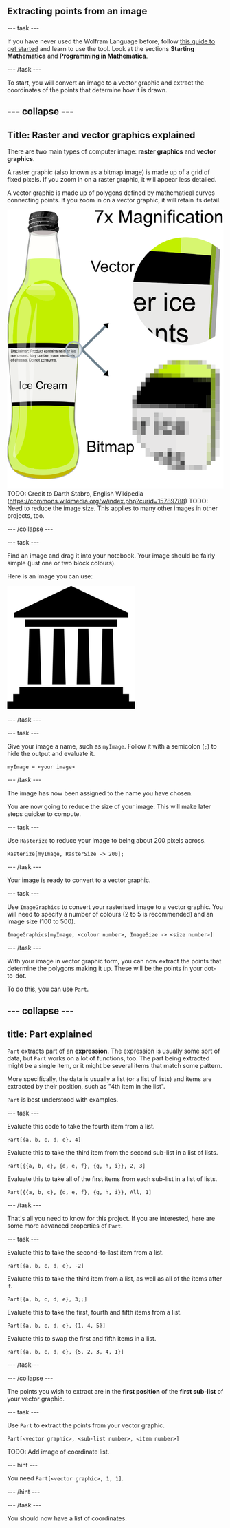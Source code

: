 ## Extracting points from an image

--- task ---

If you have never used the Wolfram Language before, follow [this guide to get started]() and learn to use the tool. Look at the sections **Starting Mathematica** and **Programming in Mathematica**.

--- /task ---

To start, you will convert an image to a vector graphic and extract the coordinates of the points that determine how it is drawn.

--- collapse ---
---
Title: Raster and vector graphics explained
---

There are two main types of computer image: **raster graphics** and **vector graphics**.

A raster graphic (also known as a bitmap image) is made up of a grid of fixed pixels. If you zoom in on a raster graphic, it will appear less detailed.

A vector graphic is made up of polygons defined by mathematical curves connecting points. If you zoom in on a vector graphic, it will retain its detail.

![Raster graphic VS vector graphic](images/RasterVSVector.png)
TODO: Credit to Darth Stabro, English Wikipedia (https://commons.wikimedia.org/w/index.php?curid=15789788)
TODO: Need to reduce the image size. This applies to many other images in other projects, too.

--- /collapse ---

--- task ---

Find an image and drag it into your notebook.
Your image should be fairly simple (just one or two block colours).

Here is an image you can use:

![A cartoon temple](images/Temple.png)

--- /task ---

--- task ---

Give your image a name, such as `myImage`. Follow it with a semicolon (`;`) to hide the output and evaluate it.

```
myImage = <your image>
```

--- /task ---

The image has now been assigned to the name you have chosen.

You are now going to reduce the size of your image. This will make later steps quicker to compute.

--- task ---

Use `Rasterize` to reduce your image to being about 200 pixels across.

```
Rasterize[myImage, RasterSize -> 200];
```

--- /task ---

Your image is ready to convert to a vector graphic.

--- task --- 

Use `ImageGraphics` to convert your rasterised image to a vector graphic.
You will need to specify a number of colours (2 to 5 is recommended) and an image size (100 to 500).

```
ImageGraphics[myImage, <colour number>, ImageSize -> <size number>]
```

--- /task ---

With your image in vector graphic form, you can now extract the points that determine the polygons making it up. These will be the points in your dot-to-dot.

To do this, you can use `Part`.

--- collapse ---
---
title: Part explained
---

`Part` extracts part of an **expression**. The expression is usually some sort of data, but `Part` works on a lot of functions, too.
The part being extracted might be a single item, or it might be several items that match some pattern.

More specifically, the data is usually a list (or a list of lists) and items are extracted by their position, such as "4th item in the list".

`Part` is best understood with examples.

--- task ---

Evaluate this code to take the fourth item from a list.

```
Part[{a, b, c, d, e}, 4]
```

Evaluate this to take the third item from the second sub-list in a list of lists.

```
Part[{{a, b, c}, {d, e, f}, {g, h, i}}, 2, 3]
```

Evaluate this to take all of the first items from each sub-list in a list of lists.

```
Part[{{a, b, c}, {d, e, f}, {g, h, i}}, All, 1]
```

--- /task ---

That's all you need to know for this project.
If you are interested, here are some more advanced properties of `Part`.

--- task ---

Evaluate this to take the second-to-last item from a list.

```
Part[{a, b, c, d, e}, -2]
```

Evaluate this to take the third item from a list, as well as all of the items after it.

```
Part[{a, b, c, d, e}, 3;;]
```

Evaluate this to take the first, fourth and fifth items from a list.

```
Part[{a, b, c, d, e}, {1, 4, 5}]

```

Evaluate this to swap the first and fifth items in a list.

```
Part[{a, b, c, d, e}, {5, 2, 3, 4, 1}]
```

--- /task---

--- /collapse ---

The points you wish to extract are in the **first position** of the **first sub-list** of your vector graphic.

--- task ---

Use `Part` to extract the points from your vector graphic.

```
Part[<vector graphic>, <sub-list number>, <item number>]
```
TODO: Add image of coordinate list.

--- hint ---

You need `Part[<vector graphic>, 1, 1]`.

--- /hint ---

--- /task ---

You should now have a list of coordinates.